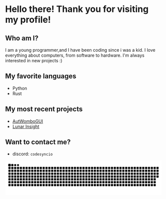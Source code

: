 # Hello there! Thank you for visiting my profile!
## Who am I?
I am a young programmer,and I have been coding since i was a kid. I love everything about computers, from software to hardware. I'm always interested in new projects :) <br>


## My favorite languages
- Python
- Rust
## My most recent projects
- [AutWomboGUI](https://github.com/CodeSyncio/autwomboGUI)
- [Lunar Insight](https://github.com/CodeSyncio/Lunar-Insight)
## Want to contact me?
- discord: `codesyncio`




<img src="https://raw.githubusercontent.com/Codesyncio/Codesyncio/output/snake.svg" alt="Snake animation"/>




<!---
ferrevdd/ferrevdd is a ✨ special ✨ repository because its `README.md` (this file) appears on your GitHub profile.
You can click the Preview link to take a look at your changes.
--->
